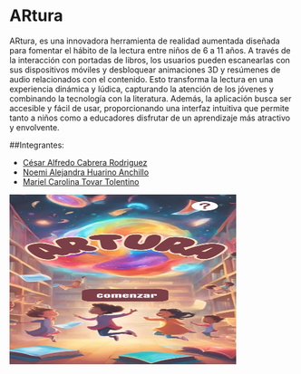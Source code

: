 # ARtura
ARtura, es una innovadora herramienta de realidad aumentada diseñada para fomentar el hábito de la lectura entre niños de 6 a 11 años. A través de la interacción con portadas de libros, los usuarios pueden escanearlas con sus dispositivos móviles y desbloquear animaciones 3D y resúmenes de audio relacionados con el contenido. Esto transforma la lectura en una experiencia dinámica y lúdica, capturando la atención de los jóvenes y combinando la tecnología con la literatura. Además, la aplicación busca ser accesible y fácil de usar, proporcionando una interfaz intuitiva que permite tanto a niños como a educadores disfrutar de un aprendizaje más atractivo y envolvente.

##Integrantes:
- [César Alfredo Cabrera Rodriguez](https://github.com/Zyssar)
- [Noemi Alejandra Huarino Anchillo](https://github.com/NoemiHuarino-utec)
- [Mariel Carolina Tovar Tolentino](https://github.com/MarielUTEC)


<img src="artura.jpg" alt="rotations" width="400" height="300">
